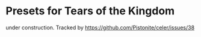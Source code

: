 # Presets for Tears of the Kingdom
under construction. Tracked by https://github.com/Pistonite/celer/issues/38
